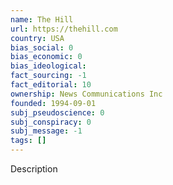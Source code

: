 ```yaml
---
name: The Hill
url: https://thehill.com
country: USA
bias_social: 0
bias_economic: 0
bias_ideological:
fact_sourcing: -1
fact_editorial: 10
ownership: News Communications Inc
founded: 1994-09-01
subj_pseudoscience: 0
subj_conspiracy: 0
subj_message: -1
tags: []
---
```


Description
